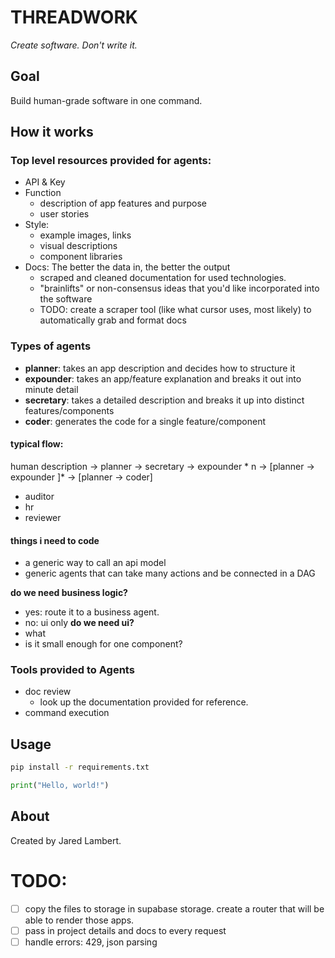 # THREADWORK

_Create software. Don't write it._

## Goal

Build human-grade software in one command.

## How it works

### Top level resources provided for agents:

- API & Key
- Function
  - description of app features and purpose
  - user stories
- Style:
  - example images, links
  - visual descriptions
  - component libraries
- Docs: The better the data in, the better the output
  - scraped and cleaned documentation for used technologies.
  - "brainlifts" or non-consensus ideas that you'd like incorporated into the software
  - TODO: create a scraper tool (like what cursor uses, most likely) to automatically grab and format docs

### Types of agents

- **planner**: takes an app description and decides how to structure it
- **expounder**: takes an app/feature explanation and breaks it out into minute detail
- **secretary**: takes a detailed description and breaks it up into distinct features/components
- **coder**: generates the code for a single feature/component

#### typical flow:

human description -> planner -> secretary -> expounder \* n -> [planner -> expounder ]\* -> [planner -> coder]

- auditor
- hr
- reviewer

#### things i need to code

- a generic way to call an api model
- generic agents that can take many actions and be connected in a DAG

**do we need business logic?**

- yes: route it to a business agent.
- no: ui only
  **do we need ui?**
- what
- is it small enough for one component?

### Tools provided to Agents

- doc review
  - look up the documentation provided for reference.
- command execution

## Usage

```bash
pip install -r requirements.txt
```

```python
print("Hello, world!")
```

## About

Created by Jared Lambert.


# TODO:
- [ ] copy the files to storage in supabase storage. create a router that will be able to render those apps.
- [ ] pass in project details and docs to every request 
- [ ] handle errors: 429, json parsing
